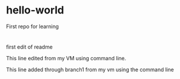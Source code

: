 # hello-world
First repo for learning
#
first edit of readme

This line edited from my VM using command line.

This line added through branch1 from my vm using the command line
